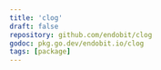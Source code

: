 ```yaml
---
title: 'clog'
draft: false
repository: github.com/endobit/clog
godoc: pkg.go.dev/endobit.io/clog
tags: [package]
---
```

